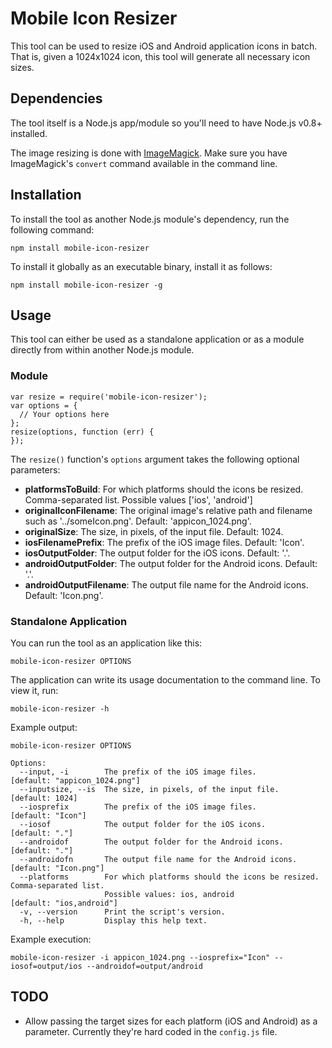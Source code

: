 # Mobile Icon Resizer 

This tool can be used to resize iOS and Android application icons in batch. That is, given a 1024x1024 icon, this tool will generate all necessary icon sizes.

## Dependencies

The tool itself is a Node.js app/module so you'll need to have Node.js v0.8+ installed.

The image resizing is done with [ImageMagick](http://www.imagemagick.org/). Make sure you have ImageMagick's `convert` command available in the command line.

## Installation

To install the tool as another Node.js module's dependency, run the following command:

    npm install mobile-icon-resizer

To install it globally as an executable binary, install it as follows:

    npm install mobile-icon-resizer -g

## Usage

This tool can either be used as a standalone application or as a module directly from within another Node.js module.

### Module

    var resize = require('mobile-icon-resizer');
    var options = {
      // Your options here
    };
    resize(options, function (err) {
    });

The `resize()` function's `options` argument takes the following optional parameters:

* **platformsToBuild**: For which platforms should the icons be resized. Comma-separated list. Possible values ['ios', 'android']
* **originalIconFilename**: The original image's relative path and filename such as '../someIcon.png'. Default: 'appicon_1024.png'.
* **originalSize**: The size, in pixels, of the input file. Default: 1024.
* **iosFilenamePrefix**: The prefix of the iOS image files. Default: 'Icon'.
* **iosOutputFolder**: The output folder for the iOS icons. Default: '.'.
* **androidOutputFolder**: The output folder for the Android icons. Default: '.'.
* **androidOutputFilename**: The output file name for the Android icons. Default: 'Icon.png'.

### Standalone Application

You can run the tool as an application like this:

    mobile-icon-resizer OPTIONS

The application can write its usage documentation to the command line. To view it, run:

    mobile-icon-resizer -h

Example output:

    mobile-icon-resizer OPTIONS

    Options:
      --input, -i        The prefix of the iOS image files.                [default: "appicon_1024.png"]
      --inputsize, --is  The size, in pixels, of the input file.                         [default: 1024]
      --iosprefix        The prefix of the iOS image files.                            [default: "Icon"]
      --iosof            The output folder for the iOS icons.                             [default: "."]
      --androidof        The output folder for the Android icons.                         [default: "."]
      --androidofn       The output file name for the Android icons.               [default: "Icon.png"]
      --platforms        For which platforms should the icons be resized. Comma-separated list.
                         Possible values: ios, android                          [default: "ios,android"]
      -v, --version      Print the script's version.
      -h, --help         Display this help text.

Example execution:

    mobile-icon-resizer -i appicon_1024.png --iosprefix="Icon" --iosof=output/ios --androidof=output/android

## TODO

* Allow passing the target sizes for each platform (iOS and Android) as a parameter. Currently they're hard coded in the `config.js` file.
